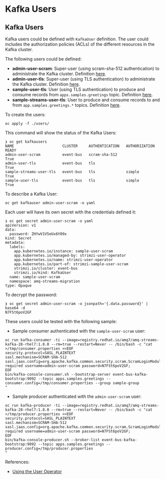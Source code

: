 # Kafka Users
## Kafka Users

Kafka users could be defined with ```KafkaUser``` definition. The user could includes
the authorization policies (ACLs) of the different resources in the Kafka cluster.

The following users could be defined:

* **admin-user-scram**: Super-user (using scram-sha-512 authentication) to administrate the Kafka
cluster. Definition [here](./users/admin-user-scram.yml).
* **admin-user-tls**: Super-user (using TLS authentication) to administrate the Kafka
cluster. Definition [here](./users/admin-user-tls.yml).
* **sample-user-tls**: User (using TLS authentication) to produce and consume records
from ```apps.samples.greetings``` topic. Definition [here](./users/sample-user-tls.yml).
* **sample-streams-user-tls**: User to produce and consume records to and from ```app.samples.greetings.*``` topics.
Definition [here](./users/sample-streams-user-tls.yml).

To create the users:

```shell
oc apply -f ./users/
```

This command will show the status of the Kafka Users:

```shell
❯ oc get kafkausers
NAME                      CLUSTER     AUTHENTICATION   AUTHORIZATION   READY
admin-user-scram          event-bus   scram-sha-512                    True
admin-user-tls            event-bus   tls                              True
sample-streams-user-tls   event-bus   tls              simple          True
sample-user-tls           event-bus   tls              simple          True
```

To describe a Kafka User:

```shell
oc get kafkauser admin-user-scram -o yaml
```

Each user will have its own secret with the credentials defined it:

```shell
❯ oc get secret admin-user-scram -o yaml
apiVersion: v1
data:
  password: ZHYwV1V5eUx6Y09x
kind: Secret
metadata:
  labels:
    app.kubernetes.io/instance: sample-user-scram
    app.kubernetes.io/managed-by: strimzi-user-operator
    app.kubernetes.io/name: strimzi-user-operator
    app.kubernetes.io/part-of: strimzi-sample-user-scram
    strimzi.io/cluster: event-bus
    strimzi.io/kind: KafkaUser
  name: sample-user-scram
  namespace: amq-streams-migration
type: Opaque
```

To decrypt the password:

```shell
❯ oc get secret admin-user-scram -o jsonpath='{.data.password}' | base64 -d
N7FSt6poV2GF
```

These users could be tested with the following sample:

* Sample consumer authenticated with the ```sample-user-scram``` user:

```shell
oc run kafka-consumer -ti --image=registry.redhat.io/amq7/amq-streams-kafka-28-rhel7:1.8.0 --rm=true --restart=Never -- /bin/bash -c "cat >/tmp/consumer.properties <<EOF 
security.protocol=SASL_PLAINTEXT
sasl.mechanism=SCRAM-SHA-512
sasl.jaas.config=org.apache.kafka.common.security.scram.ScramLoginModule required username=admin-user-scram password=N7FSt6poV2GF;
EOF
bin/kafka-console-consumer.sh --bootstrap-server event-bus-kafka-bootstrap:9092 --topic apps.samples.greetings --consumer.config=/tmp/consumer.properties --group sample-group
"
```

* Sample producer authenticated with the ```admin-user-scram``` user:

```shell
oc run kafka-producer -ti --image=registry.redhat.io/amq7/amq-streams-kafka-28-rhel7:1.8.0 --rm=true --restart=Never -- /bin/bash -c "cat >/tmp/producer.properties <<EOF 
security.protocol=SASL_PLAINTEXT
sasl.mechanism=SCRAM-SHA-512
sasl.jaas.config=org.apache.kafka.common.security.scram.ScramLoginModule required username=admin-user-scram password=N7FSt6poV2GF;
EOF
bin/kafka-console-producer.sh --broker-list event-bus-kafka-bootstrap:9092 --topic apps.samples.greetings --producer.config=/tmp/producer.properties
"
```

References:

* [Using the User Operator](https://access.redhat.com/documentation/en-us/red_hat_amq/2021.q3/html-single/using_amq_streams_on_openshift/index#assembly-using-the-user-operator-str)
